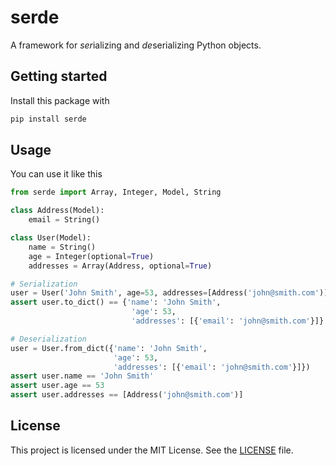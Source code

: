 # serde

A framework for *ser*ializing and *de*serializing Python objects.

## Getting started

Install this package with

```bash
pip install serde
```

## Usage

You can use it like this

```python
from serde import Array, Integer, Model, String

class Address(Model):
    email = String()

class User(Model):
    name = String()
    age = Integer(optional=True)
    addresses = Array(Address, optional=True)

# Serialization
user = User('John Smith', age=53, addresses=[Address('john@smith.com')])
assert user.to_dict() == {'name': 'John Smith',
                           'age': 53,
                           'addresses': [{'email': 'john@smith.com'}]}

# Deserialization
user = User.from_dict({'name': 'John Smith',
                       'age': 53,
                       'addresses': [{'email': 'john@smith.com'}]})
assert user.name == 'John Smith'
assert user.age == 53
assert user.addresses == [Address('john@smith.com')]
```

## License

This project is licensed under the MIT License. See the [LICENSE] file.

[LICENSE]: LICENSE
